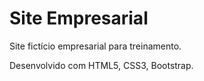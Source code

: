 # Site Empresarial

Site fictício empresarial para treinamento.

Desenvolvido com HTML5, CSS3, Bootstrap.



